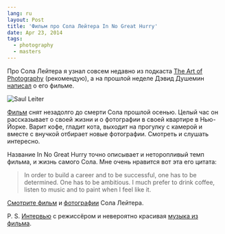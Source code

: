 ```yaml
---
lang: ru
layout: Post
title: 'Фильм про Сола Лейтера In No Great Hurry'
date: Apr 23, 2014
tags:
  - photography
  - masters
---
```


Про Сола Лейтера я узнал совсем недавно из подкаста [The Art of Photography](http://theartofphotography.tv/) (рекомендую), а на прошлой неделе Дэвид Душемин [написал](http://davidduchemin.com/2014/04/study-the-masters-saul-leiter/) о его фильме.

![Saul Leiter](/images/blog/saul-leiter.jpg)

[Фильм](http://watch.innogreathurry.com/) снят незадолго до смерти Сола прошлой осенью. Целый час он рассказывает о своей жизни и о фотографии в своей квартире в Нью-Йорке. Варит кофе, гладит кота, выходит на прогулку с камерой и вместе с внучкой отбирает новые фотографии. Смотреть и слушать интересно.

<!--more-->

<x-video src="http://www.youtube.com/embed/J7arEQR8PdA?rel=0">

Название In No Great Hurry точно описывает и неторопливый темп фильма, и жизнь самого Сола. Мне очень нравится вот эта его цитата:

> In order to build a career and to be successful, one has to be determined. One has to be ambitious. I much prefer to drink coffee, listen to music and to paint when I feel like it.

[Смотрите фильм](http://watch.innogreathurry.com/) и [фотографии](http://everyday-i-show.livejournal.com/96667.html) Сола Лейтера.

P. S. [Интервью](http://erickimphotography.com/blog/2013/06/17/interview-with-tomas-leach-director-of-in-no-great-hurry-13-lessons-in-life-with-saul-leiter/) с режиссёром и невероятно красивая [музыка из фильма](https://itunes.apple.com/ru/album/in-no-great-hurry-original/id630752487).
